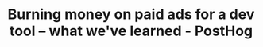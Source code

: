---
title: Burning money on paid ads for a dev tool – what we've learned - PostHog
layout: bookmark
tags:
  - Tech
description: Since starting PostHog in 2020, we’ve learned a bunch about what does and doesn’t work when it comes to  marketing to engineers . Paid ads is a…
link: https://posthog.com/founders/dev-marketing-paid-ads
share:
---